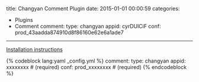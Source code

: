 title: Changyan Comment Plugin
date: 2015-01-01 00:00:59
categories:
- Plugins
- Comment
comment:
    type: changyan
    appid: cyrDUlCiF
    conf: prod_43aadda874910d8f86160e62e6a1ade7
---

[Installation instructions](http://changyan.kuaizhan.com/install/code/pc)

{% codeblock lang:yaml _config.yml %}
comment:
    type: changyan
    appid: xxxxxxxx         # (required)
    conf: prod_xxxxxxxx     # (required)
{% endcodeblock %}